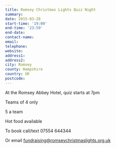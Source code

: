 ```yaml
---
title: Romsey Christmas Lights Quiz Night
summary: 
date: 2015-03-28
start-time: '19:00'
end-time: '23:59'
end-date: 
contact-name: 
email: 
telephone: 
website: 
address1: 
address2: 
city: Romsey
county: Hampshire
country: UK
postcode: 
---
```

At the Romsey Abbey Hotel, quiz starts at 7pm

Teams of 4 only

5 a team

Hot food available

To book call/text 07554 644344

Or email fundraising@romseychristmaslights.org.uk

